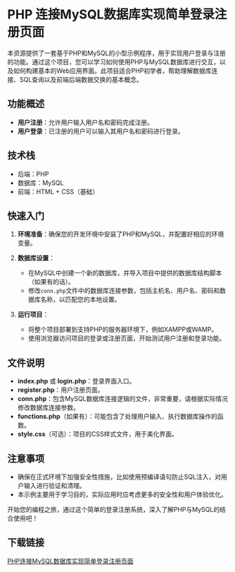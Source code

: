 # PHP 连接MySQL数据库实现简单登录注册页面

本资源提供了一套基于PHP和MySQL的小型示例程序，用于实现用户登录与注册的功能。通过这个项目，您可以学习如何使用PHP与MySQL数据库进行交互，以及如何构建基本的Web应用界面。此项目适合PHP初学者，帮助理解数据库连接、SQL查询以及前端后端数据交换的基本概念。

## 功能概述

- **用户注册**：允许用户输入用户名和密码完成注册。
- **用户登录**：已注册的用户可以输入其用户名和密码进行登录。
  
## 技术栈

- 后端：PHP
- 数据库：MySQL
- 前端：HTML + CSS（基础）

## 快速入门

1. **环境准备**：确保您的开发环境中安装了PHP和MySQL，并配置好相应的环境变量。
2. **数据库设置**：
   - 在MySQL中创建一个新的数据库，并导入项目中提供的数据库结构脚本（如果有的话）。
   - 修改`conn.php`文件中的数据库连接参数，包括主机名、用户名、密码和数据库名称，以匹配您的本地设置。
   
3. **运行项目**：
   - 将整个项目部署到支持PHP的服务器环境下，例如XAMPP或WAMP。
   - 使用浏览器访问项目的登录或注册页面，开始测试用户注册和登录功能。

## 文件说明

- **index.php** 或 **login.php**：登录界面入口。
- **register.php**：用户注册页面。
- **conn.php**：包含MySQL数据库连接逻辑的文件，非常重要，请根据实际情况修改数据库连接参数。
- **functions.php**（如果有）：可能包含了处理用户输入、执行数据库操作的函数。
- **style.css**（可选）：项目的CSS样式文件，用于美化界面。

## 注意事项

- 确保在正式环境下加强安全性措施，比如使用预编译语句防止SQL注入，对用户输入进行验证和清理。
- 本示例主要用于学习目的，实际应用时应考虑更多的安全性和用户体验优化。

开始您的编程之旅，通过这个简单的登录注册系统，深入了解PHP与MySQL的结合使用吧！

## 下载链接

[PHP连接MySQL数据库实现简单登录注册页面](https://pan.quark.cn/s/db4f2aec83c2)